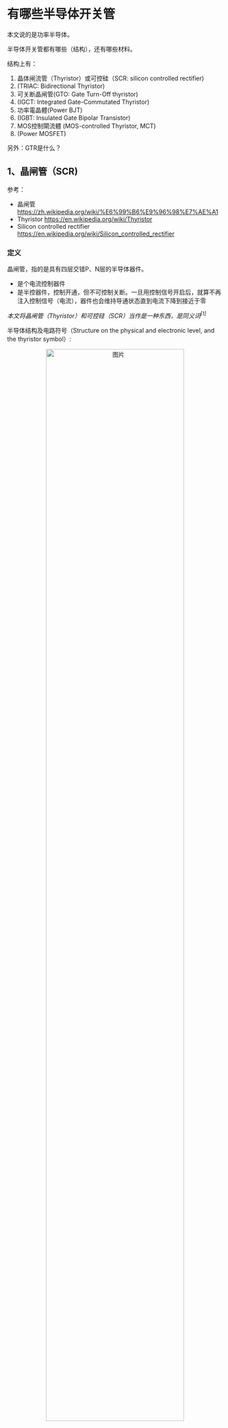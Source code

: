 # 有哪些半导体开关管

本文说的是功率半导体。

半导体开关管都有哪些（结构），还有哪些材料。

结构上有：

1. 晶体闸流管（Thyristor）或可控硅（SCR: silicon controlled rectifier)
2. (TRIAC: Bidirectional Thyristor)
3. 可关断晶闸管(GTO: Gate Turn-Off thyristor)
4. (IGCT: Integrated Gate-Commutated Thyristor)
5. 功率電晶體(Power BJT)
6. (IGBT: Insulated Gate Bipolar Transistor)
7. MOS控制閘流體 (MOS-controlled Thyristor, MCT)
8. (Power MOSFET)

另外：GTR是什么？

## 1、晶闸管（SCR)

参考：

- 晶闸管 <https://zh.wikipedia.org/wiki/%E6%99%B6%E9%96%98%E7%AE%A1>
- Thyristor <https://en.wikipedia.org/wiki/Thyristor>
- Silicon controlled rectifier <https://en.wikipedia.org/wiki/Silicon_controlled_rectifier>

### 定义

晶闸管，指的是具有四层交错P、N层的半导体器件。

- 是个电流控制器件
- 是半控器件，控制开通，但不可控制关断。一旦用控制信号开启后，就算不再注入控制信号（电流），器件也会维持导通状态直到电流下降到接近于零

*本文将晶闸管（Thyristor）和可控硅（SCR）当作是一种东西，是同义词<sup>[1]</sup>*

半导体结构及电路符号（Structure on the physical and electronic level, and the thyristor symbol）:

<div  align="center">
<img src="./有哪些半导体开关管/Thyristor_circuit_symbol_SCR.png" width = "80%" height = "80%" alt="图片" align=center />
</div>

Thyristors have three states:

1. Reverse blocking mode – Voltage is applied in the direction that would be blocked by a diode
2. Forward blocking mode – Voltage is applied in the direction that would cause a diode to conduct, but the thyristor has not been triggered into conduction
3. Forward conducting mode – The thyristor has been triggered into conduction and will remain conducting until the forward current drops below a threshold value known as the "holding current"

### 特点

I-V特性曲线

<div  align="center">
<img src="./有哪些半导体开关管/Thyristor_I-V_diagram.png" width = "60%" height = "60%" alt="图片" align=center />
</div>

从曲线中可以看出：

- 器件开启，需要$$I_G \gg 0$$
- 当$$I_G = 0$$，且$$V_{AK}$$较小时，器件处于关闭状态，电流较小，但也会随着$$V_{AK}$$增大而增大
- 当$$I_G = 0$$，在阳极电压$$V_{AK}$$达到$$V_{BO}$$时，器件击穿，电流达到一个(阈值电流)latching current $$I_{L}$$，然后电压进入负电流系数状态（电流越大，两端电压约小，负微分电阻<sup>[2]</sup>）
- 当$$I_G = 0$$，且AK极电压击穿后，进入负微分电阻状态，是有可能电流一直升高(同时电压一直降低)，使得$$I_{AK}$$大于第二个阈值电流(holding current )$$I_{H}$$，也就是$$I_{AK}>I_{H}$$，那么，器件将会和$$I_G \gg 0$$那样，处于完全导通状态
- 当$$I_G > 0$$（且不够大，不足以将器件完全开启），其特性和$$I_G = 0$$差不多，电流$$I_{AK}$$也会随着$$V_{AK}$$增大而增大，只是$$V_{AK}$$一样时，$$I_{AK}$$更大些。同时，达到阈值电流$$I_{L}$$时，$$V_{AK}<V_{BO}$$，然后进入负微分电阻状态，$$I_{AK}$$也可能超过$$I_{H}$$，进入完全导通状态。
- 也就是说，只要$$I_{AK}>I_{H}$$，那么器件就一直处于导通状态，没办法通过控制$$I_G$$的大小去控制器件的开关。
- 这是一个能开，不能关的器件。

缺点：

1. 不能控制关断，需要电流降低，自动进入关断状态
2. 压摆率$$dv/dt$$太高，会导致导通（可用snubber电路抑制）

### 应用

1. 高压直流传输HVDC（高电压，大电流）
2. 应用于工频的开关，通过控制导通的相位角，达到调节输出电压有效值的目的（比控制如钨丝灯），如下图，红色线下的阴影部分是有输出的，蓝色脉冲是触发信号，触发后，晶闸管持续导通，直到电压为零（电流也为零）。
   <div  align="center">
   <img src="./有哪些半导体开关管/晶闸管控制-导通相角大.png" width = "50%" height = "50%" alt="晶闸管控制-导通相角大" align=center />
   </div>

   <div  align="center">
   <img src="./有哪些半导体开关管/晶闸管控制-导通相角小.png" width = "50%" height = "50%" alt="晶闸管控制-导通相角小" align=center />
   </div>

另外，有双向晶闸管，为两个单向晶闸管反向串联构成。

疑问：**为什么电路符号（两个三极管）看起来像是达林顿管，达林顿是怎样的接法？**

## 2、TRIAC

TRIAC是什么<https://en.wikipedia.org/wiki/TRIAC>

## GTR，IGBT

## 总结

## 疑问

## 引用

[1] 根据维基百科词条**Silicon controlled rectifier** <https://en.wikipedia.org/wiki/Silicon_controlled_rectifier>:
 Some sources define silicon-controlled rectifiers and thyristors as synonymous, other sources define silicon-controlled rectifiers as a proper subset of the set of thyristors, those being devices with at least four layers of alternating n- and p-type material. According to Bill Gutzwiller, the terms "SCR" and "controlled rectifier" were earlier, and "thyristor" was applied later, as usage of the device spread internationally.

[2] 负阻特性(负微分电阻效应): <https://baike.baidu.com/item/%E8%B4%9F%E5%BE%AE%E5%88%86%E7%94%B5%E9%98%BB%E6%95%88%E5%BA%94>; <https://zh.wikipedia.org/wiki/%E8%B2%A0%E9%98%BB%E7%89%B9%E6%80%A7>

[3] <https://en.wikipedia.org/wiki/TRIAC>